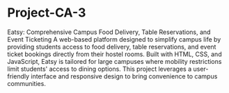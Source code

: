 # Project-CA-3
Eatsy: Comprehensive Campus Food Delivery, Table Reservations, and Event Ticketing
A web-based platform designed to simplify campus life by providing students access to food delivery, table reservations, and event ticket bookings directly from their hostel rooms. Built with HTML, CSS, and JavaScript, Eatsy is tailored for large campuses where mobility restrictions limit students' access to dining options. This project leverages a user-friendly interface and responsive design to bring convenience to campus communities.

